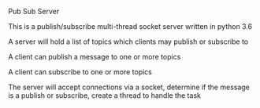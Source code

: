 Pub Sub Server

This is a publish/subscribe multi-thread socket server written in python 3.6

A server will hold a list of topics which clients may publish or subscribe to

A client can publish a message to one or more topics

A client can subscribe to one or more topics

The server will accept connections via a socket, determine if the message is a publish or subscribe, create a thread to handle the task

